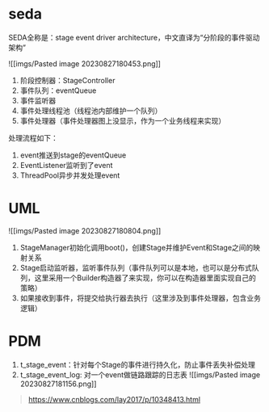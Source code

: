 # seda

SEDA全称是：stage event driver architecture，中文直译为“分阶段的事件驱动架构”

![[imgs/Pasted image 20230827180453.png]]
1. 阶段控制器：StageController
2. 事件队列：eventQueue
3. 事件监听器
4. 事件处理线程池（线程池内部维护一个队列）
5. 事件处理器（事件处理器图上没显示，作为一个业务线程来实现）

处理流程如下：
1. event推送到stage的eventQueue
2.  EventListener监听到了event
3. ThreadPool异步并发处理event
# UML 
![[imgs/Pasted image 20230827180804.png]]
1. StageManager初始化调用boot()，创建Stage并维护Event和Stage之间的映射关系
2. Stage启动监听器，监听事件队列（事件队列可以是本地，也可以是分布式队列，这里采用一个Builder构造器了来实现，你可以在构造器里面实现自己的策略）
3. 如果接收到事件，将提交给执行器去执行（这里涉及到事件处理器，包含业务逻辑）
# PDM
1. t_stage_event：针对每个Stage的事件进行持久化，防止事件丢失补偿处理
2. t_stage_event_log: 对一个event做链路跟踪的日志表
![[imgs/Pasted image 20230827181156.png]]

> https://www.cnblogs.com/lay2017/p/10348413.html